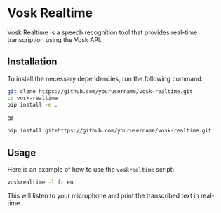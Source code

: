 # Vosk Realtime

Vosk Realtime is a speech recognition tool that provides real-time transcription using the Vosk API.

## Installation

To install the necessary dependencies, run the following command:

```bash
git clone https://github.com/yourusername/vosk-realtime.git
cd vosk-realtime
pip install -e .
```
or

```bash
pip install git+https://github.com/yourusername/vosk-realtime.git
```

## Usage

Here is an example of how to use the `voskrealtime` script:

```bash
voskrealtime -l fr en
```

This will listen to your microphone and print the transcribed text in real-time.